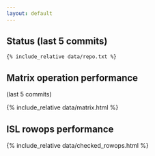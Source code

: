 ```yaml
---
layout: default
---
```


## Status (last 5 commits)
```
{% include_relative data/repo.txt %}
```

## Matrix operation performance
(last 5 commits)

{% include_relative data/matrix.html %}

## ISL rowops performance

{% include_relative data/checked_rowops.html %}
